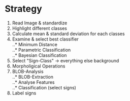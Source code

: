# Strategy

1. Read Image & standardize  
2. Highlight different classes  
3. Calculate mean & standard deviation for each classes  
4. Examine & select best classifier  
..* Minimum Distance  
..* Parametric Classification  
..* Bayesian Classification  
5. Select "Sign-Class" -> everything else background  
6. Morpholigical Operations  
7. BLOB-Analysis  
..* BLOB-Extraction  
..* Analyse Features  
..* Classification (select signs)  
8. Label signs  
